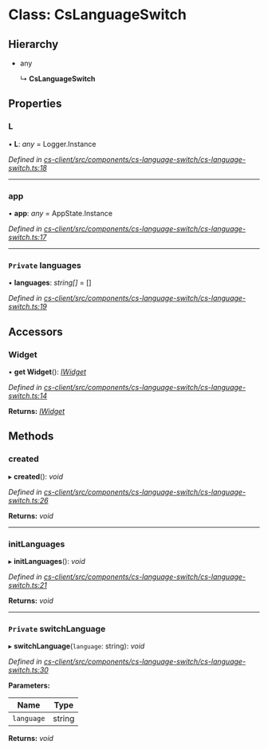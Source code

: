 # Class: CsLanguageSwitch

## Hierarchy

* any

  ↳ **CsLanguageSwitch**

## Properties

###  L

• **L**: *any* =  Logger.Instance

*Defined in [cs-client/src/components/cs-language-switch/cs-language-switch.ts:18](https://github.com/TNOCS/csnext/blob/dad76c19/packages/cs-client/src/components/cs-language-switch/cs-language-switch.ts#L18)*

___

###  app

• **app**: *any* =  AppState.Instance

*Defined in [cs-client/src/components/cs-language-switch/cs-language-switch.ts:17](https://github.com/TNOCS/csnext/blob/dad76c19/packages/cs-client/src/components/cs-language-switch/cs-language-switch.ts#L17)*

___

### `Private` languages

• **languages**: *string[]* =  []

*Defined in [cs-client/src/components/cs-language-switch/cs-language-switch.ts:19](https://github.com/TNOCS/csnext/blob/dad76c19/packages/cs-client/src/components/cs-language-switch/cs-language-switch.ts#L19)*

## Accessors

###  Widget

• **get Widget**(): *[IWidget](../interfaces/_cs_core_src_widget_widget_.iwidget.md)*

*Defined in [cs-client/src/components/cs-language-switch/cs-language-switch.ts:14](https://github.com/TNOCS/csnext/blob/dad76c19/packages/cs-client/src/components/cs-language-switch/cs-language-switch.ts#L14)*

**Returns:** *[IWidget](../interfaces/_cs_core_src_widget_widget_.iwidget.md)*

## Methods

###  created

▸ **created**(): *void*

*Defined in [cs-client/src/components/cs-language-switch/cs-language-switch.ts:26](https://github.com/TNOCS/csnext/blob/dad76c19/packages/cs-client/src/components/cs-language-switch/cs-language-switch.ts#L26)*

**Returns:** *void*

___

###  initLanguages

▸ **initLanguages**(): *void*

*Defined in [cs-client/src/components/cs-language-switch/cs-language-switch.ts:21](https://github.com/TNOCS/csnext/blob/dad76c19/packages/cs-client/src/components/cs-language-switch/cs-language-switch.ts#L21)*

**Returns:** *void*

___

### `Private` switchLanguage

▸ **switchLanguage**(`language`: string): *void*

*Defined in [cs-client/src/components/cs-language-switch/cs-language-switch.ts:30](https://github.com/TNOCS/csnext/blob/dad76c19/packages/cs-client/src/components/cs-language-switch/cs-language-switch.ts#L30)*

**Parameters:**

Name | Type |
------ | ------ |
`language` | string |

**Returns:** *void*

